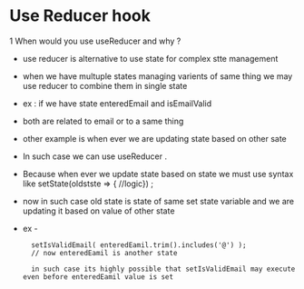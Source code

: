 # Use Reducer hook

1 When would you use useReducer and why ?

- use reducer is alternative to use state for complex stte management
- when we have multuple states managing varients of same thing we may use reducer to combine them in single state
- ex : if we have state enteredEmail and isEmailValid
- both are related to email or to a same thing
- other example is when ever we are updating state based on other sate

- In such case we can use useReducer .
- Because when ever we update state based on state we must use syntax like setState(oldstste => { //logic}) ;
- now in such case old state is state of same set state variable and we are updating it based on value of other state
- ex -

        setIsValidEmail( enteredEamil.trim().includes('@') );
        // now enteredEamil is another state

        in such case its highly possible that setIsValidEmail may execute even before enteredEamil value is set
